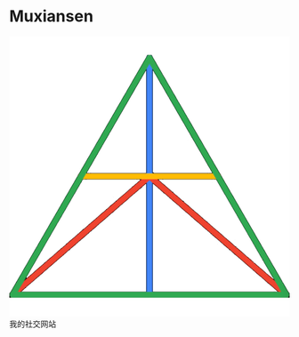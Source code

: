 # Muxiansen
<img src="https://github.com/Muxiansen/muxiansen/blob/chengzheng/images/logo.png?raw=true" alt="logo">
我的社交网站
